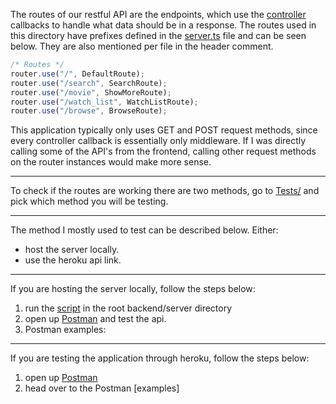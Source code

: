 The routes of our restful API are the endpoints, which
use the [controller](../controllers) callbacks to handle what data
should be in a response. The routes used in this directory
have prefixes defined in the [server.ts](../server.ts) file and
can be seen below. They are also mentioned per file in the
header comment.

```javascript
/* Routes */
router.use("/", DefaultRoute);
router.use("/search", SearchRoute);
router.use("/movie", ShowMoreRoute);
router.use("/watch_list", WatchListRoute);
router.use("/browse", BrowseRoute);
```

This application typically only uses GET and POST request methods,
since every controller callback is essentially only middleware. If
I was directly calling some of the API's from the frontend, calling
other request methods on the router instances would make more sense.

---

To check if the routes are working there are two methods, go to
[Tests/](../../Tests/) and pick which method you will be testing.

---

The method I mostly used to test can be described below. Either:

- host the server locally.
- use the heroku api link.

---

If you are hosting the server locally, follow the steps below:

1. run the [script](../../backend_server_starter) in the root backend/server directory
1. open up [Postman](https://www.postman.com/downloads/) and test the api.
1. Postman examples:

---

If you are testing the application through heroku, follow the steps below:

1. open up [Postman](https://www.postman.com/downloads/)
1. head over to the Postman [examples]
